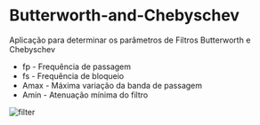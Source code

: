 # Butterworth-and-Chebyschev
Aplicação para determinar os parâmetros de Filtros Butterworth e Chebyschev
- fp - Frequência de passagem
- fs - Frequência de bloqueio
- Amax - Máxima variação da banda de passagem
- Amin - Atenuação mínima do filtro

![filter](https://user-images.githubusercontent.com/33939999/79285065-cbef3d00-7e92-11ea-91f2-c1e5cdb75bd2.png)

